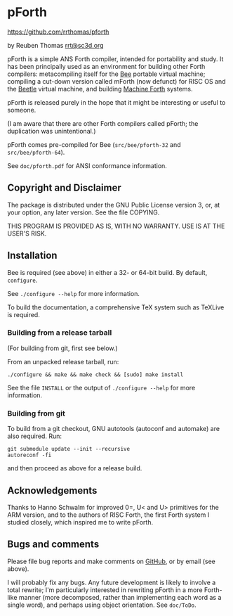 # pForth

https://github.com/rrthomas/pforth  

by Reuben Thomas <rrt@sc3d.org>  

pForth is a simple ANS Forth compiler, intended for portability and study.
It has been principally used as an environment for building other Forth
compilers: metacompiling itself for the
[Bee](https://github.com/rrthomas/bee) portable virtual machine; compiling a
cut-down version called mForth (now defunct) for RISC OS and the
[Beetle](https://github.com/rrthomas/beetle) virtual machine, and building
[Machine Forth](https://rrt.sc3d.org/Software/Forth) systems.

pForth is released purely in the hope that it might be interesting or useful
to someone.

(I am aware that there are other Forth compilers called pForth; the
duplication was unintentional.)

pForth comes pre-compiled for Bee (`src/bee/pforth-32` and
`src/bee/pforth-64`).

See `doc/pforth.pdf` for ANSI conformance information.


## Copyright and Disclaimer

The package is distributed under the GNU Public License version 3, or, at
your option, any later version. See the file COPYING.

THIS PROGRAM IS PROVIDED AS IS, WITH NO WARRANTY. USE IS AT THE USER'S RISK.


## Installation

Bee is required (see above) in either a 32- or 64-bit build. By default, `configure`.

See `./configure --help` for more information.

To build the documentation, a comprehensive TeX system such as TeXLive is
required.

### Building from a release tarball

(For building from git, first see below.)

From an unpacked release tarball, run:

```
./configure && make && make check && [sudo] make install
```

See the file `INSTALL` or the output of `./configure --help` for more
information.

### Building from git

To build from a git checkout, GNU autotools (autoconf and automake) are also
required. Run:

```
git submodule update --init --recursive
autoreconf -fi
```

and then proceed as above for a release build.


## Acknowledgements

Thanks to Hanno Schwalm for improved 0=, U< and U> primitives for the ARM
version, and to the authors of RISC Forth, the first Forth system I studied
closely, which inspired me to write pForth.


## Bugs and comments

Please file bug reports and make comments on
[GitHub](https://github.com/rrthomas/pforth/issues), or by email (see
above).

I will probably fix any bugs. Any future development is likely to involve a
total rewrite; I'm particularly interested in rewriting pForth in a more
Forth-like manner (more decomposed, rather than implementing each word as a
single word), and perhaps using object orientation. See `doc/ToDo`.
